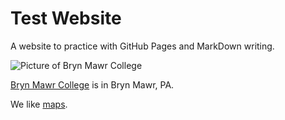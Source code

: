 # Test Website 

A website to practice with GitHub Pages and MarkDown writing.

![Picture of Bryn Mawr College](https://www.brynmawr.edu/sites/default/files/styles/footer_ctas_md/public/2021-11/2021_11_04_1035_BMC_Fall21.jpg?h=ed2aa275&itok=9ANwNWPL)

[Bryn Mawr College](https://www.brynmawr.edu/) is in Bryn Mawr, PA. 

We like [maps](LeafletExample).
